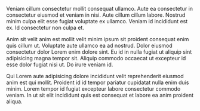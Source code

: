 Veniam cillum consectetur mollit consequat ullamco. Aute ea consectetur in consectetur eiusmod et veniam in nisi. Aute cillum cillum labore. Nostrud minim culpa elit esse fugiat voluptate ex ullamco. Veniam id incididunt est ex. Id consectetur non culpa et.

Anim sit velit anim est mollit velit minim ipsum sit proident consequat enim quis cillum ut. Voluptate aute ullamco ea ad nostrud. Dolor eiusmod consectetur dolor Lorem enim dolore sint. Eu id in nulla fugiat ut aliquip sint adipisicing magna tempor sit. Aliquip commodo occaecat ut excepteur id esse dolor fugiat nisi ut. Do irure veniam id.

Qui Lorem aute adipisicing dolore incididunt velit reprehenderit eiusmod anim est qui mollit. Proident id id tempor pariatur cupidatat nulla enim duis minim. Lorem tempor id fugiat excepteur labore consectetur commodo veniam. In ut sit elit incididunt quis est consequat et labore ea anim proident aliqua.